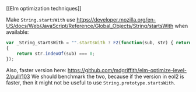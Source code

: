 [[Elm optimization techniques]]

Make `String.startsWith` use https://developer.mozilla.org/en-US/docs/Web/JavaScript/Reference/Global_Objects/String/startsWith when available:
```js
var _String_startsWith = "".startsWith ? F2(function(sub, str) { return str.startsWith(sub); } : F2(function(sub, str)
{
	return str.indexOf(sub) === 0;
});
```

Also, faster version here: https://github.com/mdgriffith/elm-optimize-level-2/pull/103
We should benchmark the two, because if the version in eol2 is faster, then it might not be useful to use `String.prototype.startsWith`.